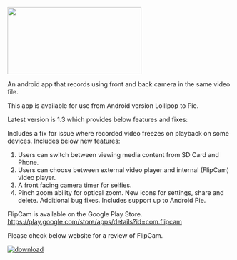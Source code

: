 <img src="https://user-images.githubusercontent.com/36028424/39978128-50b7e3ca-5771-11e8-9b03-b699b5eb6bf8.png" width="300px" height="150px"></img>

An android app that records using front and back camera in the same video file.

This app is available for use from Android version Lollipop to Pie.

Latest version is 1.3 which provides below features and fixes:

Includes a fix for issue where recorded video freezes on playback on some devices.
Includes below new features:
1. Users can switch between viewing media content from SD Card and Phone.
2. Users can choose between external video player and internal (FlipCam) video player.
3. A front facing camera timer for selfies.
4. Pinch zoom ability for optical zoom.
New icons for settings, share and delete.
Additional bug fixes.
Includes support up to Android Pie.
 
 FlipCam is available on the Google Play Store.
 <br>
 https://play.google.com/store/apps/details?id=com.flipcam
 
 Please check below website for a review of FlipCam.
 
 <a href="https://taimienphi.vn" title="download"><img src="https://taimienphi.vn/Images/bn/reviewed/tmp2.png" title="awarded 5 Stars at Taimienphi" alt="download" /></a>

